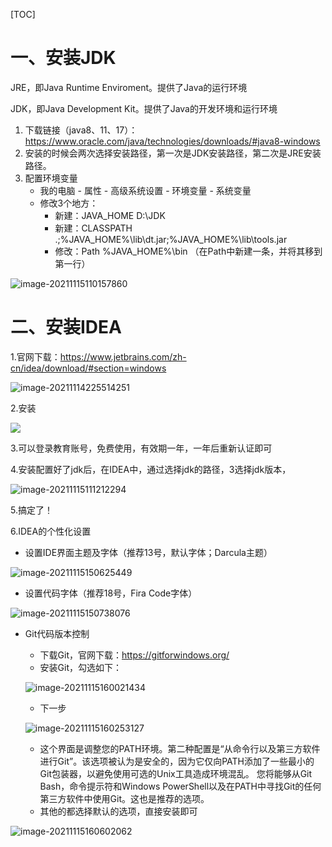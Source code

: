 [TOC]

# 一、安装JDK

JRE，即Java Runtime Enviroment。提供了Java的运行环境

JDK，即Java Development Kit。提供了Java的开发环境和运行环境

1. 下载链接（java8、11、17）：https://www.oracle.com/java/technologies/downloads/#java8-windows
2. 安装的时候会两次选择安装路径，第一次是JDK安装路径，第二次是JRE安装路径。
2. 配置环境变量
   - 我的电脑 - 属性 - 高级系统设置 - 环境变量 - 系统变量
   - 修改3个地方：
     - 新建：JAVA_HOME       D:\JDK
     - 新建：CLASSPATH        .;%JAVA_HOME%\lib\dt.jar;%JAVA_HOME%\lib\tools.jar
     - 修改：Path                     %JAVA_HOME%\bin      （在Path中新建一条，并将其移到第一行）

![image-20211115110157860](https://raw.githubusercontent.com/LSC-cong/Bolg/main/cloudimages/202111151101916.png)



# 二、安装IDEA

1.官网下载：https://www.jetbrains.com/zh-cn/idea/download/#section=windows

![image-20211114225514251](https://raw.githubusercontent.com/LSC-cong/Bolg/main/cloudimages/202111142255552.png)

2.安装

![](https://raw.githubusercontent.com/LSC-cong/Bolg/main/cloudimages/202111151000239.png)

3.可以登录教育账号，免费使用，有效期一年，一年后重新认证即可

4.安装配置好了jdk后，在IDEA中，通过选择jdk的路径，3选择jdk版本，

![image-20211115111212294](https://raw.githubusercontent.com/LSC-cong/Bolg/main/cloudimages/202111151112326.png)

5.搞定了！

6.IDEA的个性化设置

- 设置IDE界面主题及字体（推荐13号，默认字体；Darcula主题）

![image-20211115150625449](https://raw.githubusercontent.com/LSC-cong/Bolg/main/cloudimages/202111151506550.png)

- 设置代码字体（推荐18号，Fira Code字体）

![image-20211115150738076](https://raw.githubusercontent.com/LSC-cong/Bolg/main/cloudimages/202111151507164.png)

- Git代码版本控制

  - 下载Git，官网下载：https://gitforwindows.org/
  - 安装Git，勾选如下：

  ![image-20211115160021434](https://raw.githubusercontent.com/LSC-cong/Bolg/main/cloudimages/202111151600464.png)

  - 下一步

  ![image-20211115160253127](https://raw.githubusercontent.com/LSC-cong/Bolg/main/cloudimages/202111151602154.png)

  - 这个界面是调整您的PATH环境。第二种配置是“从命令行以及第三方软件进行Git”。该选项被认为是安全的，因为它仅向PATH添加了一些最小的Git包装器，以避免使用可选的Unix工具造成环境混乱。 您将能够从Git Bash，命令提示符和Windows PowerShell以及在PATH中寻找Git的任何第三方软件中使用Git。这也是推荐的选项。
  - 其他的都选择默认的选项，直接安装即可

![image-20211115160602062](https://raw.githubusercontent.com/LSC-cong/Bolg/main/cloudimages/202111151606088.png)



